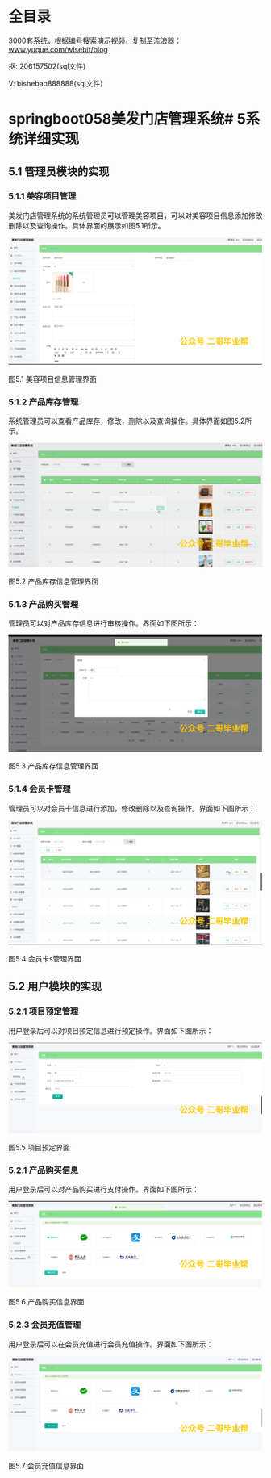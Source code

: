 # 全目录

3000套系统，根据编号搜索演示视频，复制至流浪器：www.yuque.com/wisebit/blog


<p>抠: 206157502(sql文件)</p>
<p>V: bishebao888888(sql文件)</p>


# springboot058美发门店管理系统# 5系统详细实现
## 5.1 管理员模块的实现
### 5.1.1 美容项目管理
美发门店管理系统的系统管理员可以管理美容项目，可以对美容项目信息添加修改删除以及查询操作。具体界面的展示如图5.1所示。

![](/md/blog.010.png)

图5.1 美容项目信息管理界面
### 5.1.2 产品库存管理
系统管理员可以查看产品库存，修改，删除以及查询操作。具体界面如图5.2所示。

![](/md/blog.011.png)

图5.2 产品库存信息管理界面
### 5.1.3 产品购买管理
管理员可以对产品库存信息进行审核操作。界面如下图所示：

![](/md/blog.012.png)

图5.3 产品库存信息管理界面
### 5.1.4 会员卡管理
管理员可以对会员卡信息进行添加，修改删除以及查询操作。界面如下图所示：

![](/md/blog.013.png)

图5.4 会员卡s管理界面

## 5.2 用户模块的实现
### 5.2.1 项目预定管理
用户登录后可以对项目预定信息进行预定操作。界面如下图所示：

![](/md/blog.014.png)

图5.5 项目预定界面
### 5.2.1 产品购买信息
用户登录后可以对产品购买进行支付操作。界面如下图所示：

![](/md/blog.015.png)

图5.6 产品购买信息界面
### 5.2.3 会员充值管理
用户登录后可以在会员充值进行会员充值操作。界面如下图所示：


![](/md/blog.016.png)

图5.7 会员充值信息界面













